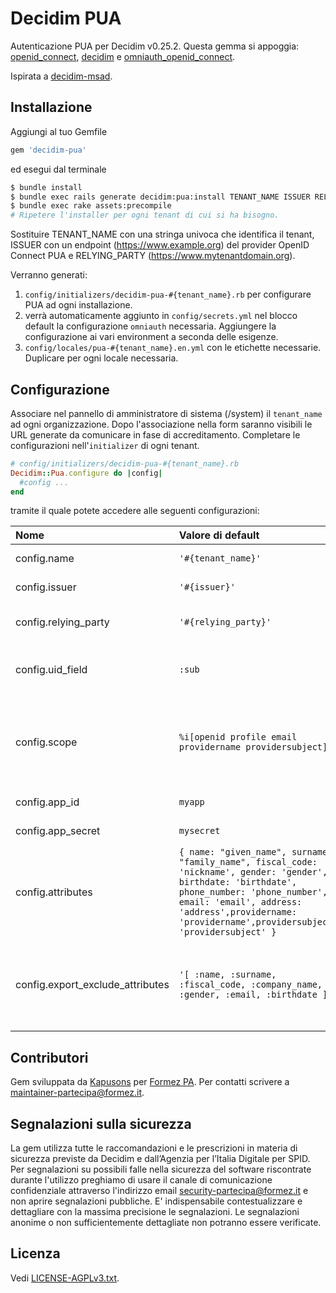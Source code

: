 # Decidim PUA
Autenticazione PUA per Decidim v0.25.2. Questa gemma si appoggia: [openid_connect](https://github.com/nov/openid_connect), [decidim](https://github.com/decidim/decidim/tree/v0.25.2) e [omniauth_openid_connect](https://github.com/omniauth/omniauth_openid_connect).

Ispirata a [decidim-msad](https://github.com/mainio/decidim-module-msad).

## Installazione
Aggiungi al tuo Gemfile

```ruby
gem 'decidim-pua'
```

ed esegui dal terminale
```bash
$ bundle install
$ bundle exec rails generate decidim:pua:install TENANT_NAME ISSUER RELYING_PARTY
$ bundle exec rake assets:precompile
# Ripetere l'installer per ogni tenant di cui si ha bisogno.
```
Sostituire TENANT_NAME con una stringa univoca che identifica il tenant, ISSUER con un endpoint (https://www.example.org) del provider OpenID Connect PUA e RELYING_PARTY (https://www.mytenantdomain.org).

Verranno generati:
1. `config/initializers/decidim-pua-#{tenant_name}.rb` per configurare PUA ad ogni installazione.
2. verrà automaticamente aggiunto in `config/secrets.yml` nel blocco default la configurazione `omniauth` necessaria. Aggiungere la configurazione ai vari environment a seconda delle esigenze.
3. `config/locales/pua-#{tenant_name}.en.yml` con le etichette necessarie. Duplicare per ogni locale necessaria.

## Configurazione
Associare nel pannello di amministratore di sistema (/system) il `tenant_name` ad ogni organizzazione.
Dopo l'associazione nella form saranno visibili le URL generate da comunicare in fase di accreditamento.
Completare le configurazioni nell'`initializer` di ogni tenant.

```ruby
# config/initializers/decidim-pua-#{tenant_name}.rb
Decidim::Pua.configure do |config|
  #config ...
end
```
tramite il quale potete accedere alle seguenti configurazioni:

|Nome| Valore di default                                                                                                                                                                                                                                     | Descrizione                                                                                                                                                     |Obbligatorio|
|:---|:------------------------------------------------------------------------------------------------------------------------------------------------------------------------------------------------------------------------------------------------------|:----------------------------------------------------------------------------------------------------------------------------------------------------------------|:---|
|config.name| `'#{tenant_name}'`                                                                                                                                                                                                                                    | Identificativo univoco di ogni tenant.                                                                                                                          |✓|
|config.issuer| `'#{issuer}'`                                                                                                                                                                                                                                         | Identificativo univoco (URI) dell'entità PUA                                                                                                                    |✓|
|config.relying_party| `'#{relying_party}'`                                                                                                                                                                                                                                  | Root URL del relying_party. Es: https://mytenantdomain.org                                                                                                      |✓|
|config.uid_field| `:sub`                                                                                                                                                                                                                                                | Attributo da utilizzare come identificato in omniauth come chiave univoca per identificare gli utenti                                                           |✓|
|config.scope| `%i[openid profile email providername providersubject]`                                                                                                                                                                                                                           | Definisce lo scope da utlizzare. "providername" e "providersubject" sono necessari se si sta migrando da un'autenticazione SPID personalizzata                  |✓|
|config.app_id| `myapp`                                                                                                                                                                                                                                               | APP ID rilasciato in fase di accreditamento                                                                                                                     |✓|
|config.app_secret| `mysecret`                                                                                                                                                                                                                                            | APP SECRET rilasciato in fase di accreditamento                                                                                                                 |✓|
|config.attributes| `{ name: "given_name", surname: "family_name", fiscal_code: 'nickname', gender: 'gender', birthdate: 'birthdate', phone_number: 'phone_number', email: 'email', address: 'address',providername: 'providername',providersubject: 'providersubject' }` | Attibuti che verranno salvati all'autenticazione con relativo mapping                                                                                           ||
|config.export_exclude_attributes| `'[ :name, :surname, :fiscal_code, :company_name, :gender, :email, :birthdate ]'`                                                                                                                                                                     | In amministrazione (/admin) viene aggiunta la funzionalità di export per ogni processo. Questo attributo permette di escludere i campi nell'export per il GDPR. ||


## Contributori
Gem sviluppata da [Kapusons](https://www.kapusons.it) per [Formez PA](https://www.formez.it). Per contatti scrivere a maintainer-partecipa@formez.it.

## Segnalazioni sulla sicurezza
La gem utilizza tutte le raccomandazioni e le prescrizioni in materia di sicurezza previste da Decidim e dall’Agenzia per l’Italia Digitale per SPID. Per segnalazioni su possibili falle nella sicurezza del software riscontrate durante l'utilizzo preghiamo di usare il canale di comunicazione confidenziale attraverso l'indirizzo email security-partecipa@formez.it e non aprire segnalazioni pubbliche. E' indispensabile contestualizzare e dettagliare con la massima precisione le segnalazioni. Le segnalazioni anonime o non sufficientemente dettagliate non potranno essere verificate.


## Licenza
Vedi [LICENSE-AGPLv3.txt](LICENSE-AGPLv3.txt).
